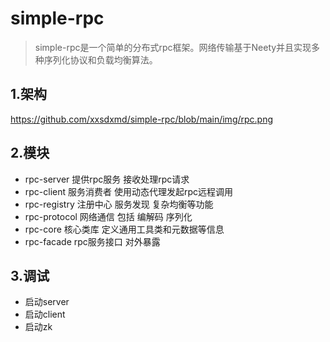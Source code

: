 # simple-rpc

> ​	simple-rpc是一个简单的分布式rpc框架。网络传输基于Neety并且实现多种序列化协议和负载均衡算法。



## 1.架构

https://github.com/xxsdxmd/simple-rpc/blob/main/img/rpc.png


## 2.模块

* rpc-server 提供rpc服务 接收处理rpc请求
* rpc-client 服务消费者 使用动态代理发起rpc远程调用
* rpc-registry 注册中心  服务发现 复杂均衡等功能
* rpc-protocol 网络通信 包括 编解码 序列化
* rpc-core 核心类库 定义通用工具类和元数据等信息
* rpc-facade rpc服务接口 对外暴露



## 3.调试

* 启动server
* 启动client
* 启动zk